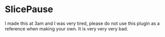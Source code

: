 # SlicePause
I made this at 3am and I was very tired, please do not use this plugin as a reference when making your own. It is very very very bad.
